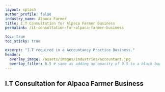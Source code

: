 ```yaml
---
layout: splash 
author_profile: false 
industry_name: Alpaca Farmer
title: I.T Consultation for Alpaca Farmer Business
permalink: /it-consultation-for-alpaca-farmer-business

toc: true
toc_sticky: true

excerpt: "I.T required in a Accountancy Practice Business."
header:
  overlay_image: /assets/images/industries/accountant.jpg
  overlay_filter: 0.5 # same as adding an opacity of 0.5 to a black background
---
```


## I.T Consultation for Alpaca Farmer Business